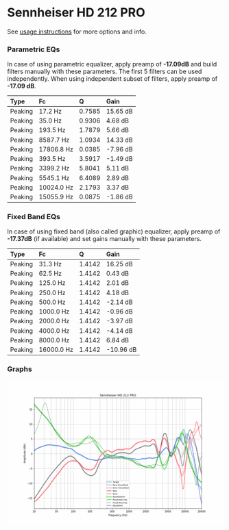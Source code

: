 # Sennheiser HD 212 PRO
See [usage instructions](https://github.com/jaakkopasanen/AutoEq#usage) for more options and info.

### Parametric EQs
In case of using parametric equalizer, apply preamp of **-17.09dB** and build filters manually
with these parameters. The first 5 filters can be used independently.
When using independent subset of filters, apply preamp of **-17.09 dB**.

| Type    | Fc         |      Q | Gain     |
|:--------|:-----------|:-------|:---------|
| Peaking | 17.2 Hz    | 0.7585 | 15.65 dB |
| Peaking | 35.0 Hz    | 0.9306 | 4.68 dB  |
| Peaking | 193.5 Hz   | 1.7879 | 5.66 dB  |
| Peaking | 8587.7 Hz  | 1.0934 | 14.33 dB |
| Peaking | 17806.8 Hz | 0.0385 | -7.96 dB |
| Peaking | 393.5 Hz   | 3.5917 | -1.49 dB |
| Peaking | 3399.2 Hz  | 5.8041 | 5.11 dB  |
| Peaking | 5545.1 Hz  | 6.4089 | 2.89 dB  |
| Peaking | 10024.0 Hz | 2.1793 | 3.37 dB  |
| Peaking | 15055.9 Hz | 0.0875 | -1.86 dB |

### Fixed Band EQs
In case of using fixed band (also called graphic) equalizer, apply preamp of **-17.37dB**
(if available) and set gains manually with these parameters.

| Type    | Fc         |      Q | Gain      |
|:--------|:-----------|:-------|:----------|
| Peaking | 31.3 Hz    | 1.4142 | 16.25 dB  |
| Peaking | 62.5 Hz    | 1.4142 | 0.43 dB   |
| Peaking | 125.0 Hz   | 1.4142 | 2.01 dB   |
| Peaking | 250.0 Hz   | 1.4142 | 4.18 dB   |
| Peaking | 500.0 Hz   | 1.4142 | -2.14 dB  |
| Peaking | 1000.0 Hz  | 1.4142 | -0.96 dB  |
| Peaking | 2000.0 Hz  | 1.4142 | -3.97 dB  |
| Peaking | 4000.0 Hz  | 1.4142 | -4.14 dB  |
| Peaking | 8000.0 Hz  | 1.4142 | 6.84 dB   |
| Peaking | 16000.0 Hz | 1.4142 | -10.96 dB |

### Graphs
![](./Sennheiser%20HD%20212%20PRO.png)